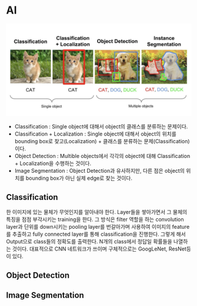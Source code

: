 # AI

![ai_category](../image/AI/ai_category.png)

* Classification : Single object에 대해서 object의 클래스를 분류하는 문제이다.
* Classification + Localization : Single object에 대해서 object의 위치를 bounding box로 찾고(Localization) + 클래스를 분류하는 문제(Classification)이다.
* Object Detection : Multible objects에서 각각의 object에 대해 Classification + Localization을 수행하는 것이다.
* Image Segmentation : Object Detection과 유사하지만, 다른 점은 object의 위치를 bounding box가 아닌 실제 edge로 찾는 것이다.

## Classification
한 이미지에 있는 <a>물체가 무엇인지</a>를 알아내야 한다. Layer들을 쌓아가면서 그 물체의 특징을 점점 부각시키는 training을 한다. 그 방식은 filter 역할을 하는 convolution layer과 단위를 down시키는 pooling layer를 번갈아가며 사용하여 이미지의 feature를 추출하고 fully connected layer를 통해 classification을 진행한다. 그렇게 해서 Output으로 class들의 정확도를 출력한다. N개의 class에서 정답일 확률들을 나열하는 것이다. 대표적으로 CNN 네트워크가 쓰이며 구체적으로는 GoogLeNet, ResNet등이 있다. 


## Object Detection


## Image Segmentation